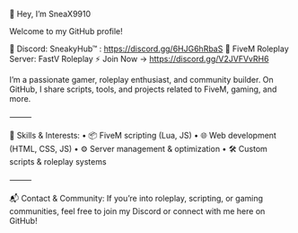👋 Hey, I’m SneaX9910

Welcome to my GitHub profile!

💬 Discord: SneakyHub™ : https://discord.gg/6HJG6hRbaS
🚓 FiveM Roleplay Server: FastV Roleplay ⚡️ Join Now -> https://discord.gg/V2JVFVvRH6

I’m a passionate gamer, roleplay enthusiast, and community builder. On GitHub, I share scripts, tools, and projects related to FiveM, gaming, and more.

⸻

🔧 Skills & Interests:
	•	📦 FiveM scripting (Lua, JS)
	•	🌐 Web development (HTML, CSS, JS)
	•	⚙️ Server management & optimization
	•	🛠️ Custom scripts & roleplay systems

⸻

📬 Contact & Community:
If you’re into roleplay, scripting, or gaming communities, feel free to join my Discord or connect with me here on GitHub!
